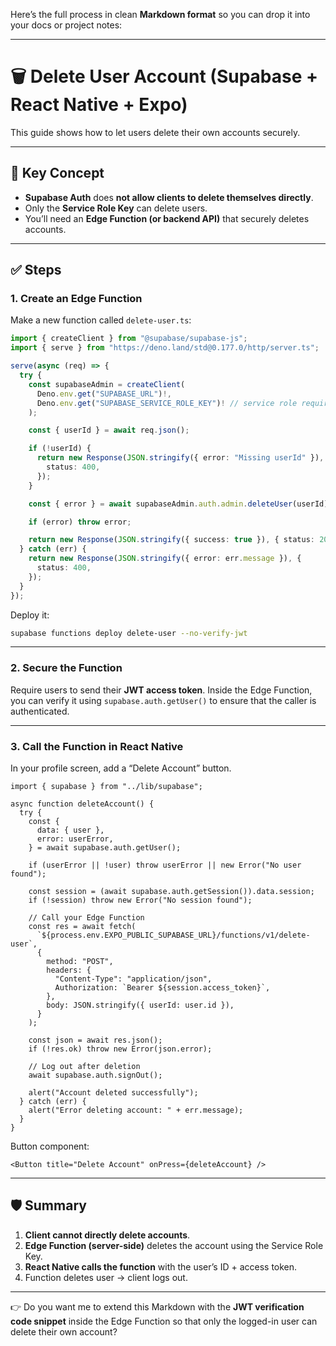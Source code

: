 Here’s the full process in clean **Markdown format** so you can drop it into your docs or project notes:

---

# 🗑️ Delete User Account (Supabase + React Native + Expo)

This guide shows how to let users delete their own accounts securely.

---

## 🔑 Key Concept

- **Supabase Auth** does **not allow clients to delete themselves directly**.
- Only the **Service Role Key** can delete users.
- You’ll need an **Edge Function (or backend API)** that securely deletes accounts.

---

## ✅ Steps

### 1. Create an Edge Function

Make a new function called `delete-user.ts`:

```ts
import { createClient } from "@supabase/supabase-js";
import { serve } from "https://deno.land/std@0.177.0/http/server.ts";

serve(async (req) => {
  try {
    const supabaseAdmin = createClient(
      Deno.env.get("SUPABASE_URL")!,
      Deno.env.get("SUPABASE_SERVICE_ROLE_KEY")! // service role required
    );

    const { userId } = await req.json();

    if (!userId) {
      return new Response(JSON.stringify({ error: "Missing userId" }), {
        status: 400,
      });
    }

    const { error } = await supabaseAdmin.auth.admin.deleteUser(userId);

    if (error) throw error;

    return new Response(JSON.stringify({ success: true }), { status: 200 });
  } catch (err) {
    return new Response(JSON.stringify({ error: err.message }), {
      status: 400,
    });
  }
});
```

Deploy it:

```sh
supabase functions deploy delete-user --no-verify-jwt
```

---

### 2. Secure the Function

Require users to send their **JWT access token**.
Inside the Edge Function, you can verify it using `supabase.auth.getUser()` to ensure that the caller is authenticated.

---

### 3. Call the Function in React Native

In your profile screen, add a “Delete Account” button.

```tsx
import { supabase } from "../lib/supabase";

async function deleteAccount() {
  try {
    const {
      data: { user },
      error: userError,
    } = await supabase.auth.getUser();

    if (userError || !user) throw userError || new Error("No user found");

    const session = (await supabase.auth.getSession()).data.session;
    if (!session) throw new Error("No session found");

    // Call your Edge Function
    const res = await fetch(
      `${process.env.EXPO_PUBLIC_SUPABASE_URL}/functions/v1/delete-user`,
      {
        method: "POST",
        headers: {
          "Content-Type": "application/json",
          Authorization: `Bearer ${session.access_token}`,
        },
        body: JSON.stringify({ userId: user.id }),
      }
    );

    const json = await res.json();
    if (!res.ok) throw new Error(json.error);

    // Log out after deletion
    await supabase.auth.signOut();

    alert("Account deleted successfully");
  } catch (err) {
    alert("Error deleting account: " + err.message);
  }
}
```

Button component:

```tsx
<Button title="Delete Account" onPress={deleteAccount} />
```

---

## 🛡️ Summary

1. **Client cannot directly delete accounts**.
2. **Edge Function (server-side)** deletes the account using the Service Role Key.
3. **React Native calls the function** with the user’s ID + access token.
4. Function deletes user → client logs out.

---

👉 Do you want me to extend this Markdown with the **JWT verification code snippet** inside the Edge Function so that only the logged-in user can delete their own account?

